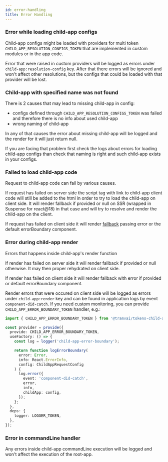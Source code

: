 ```yaml
---
id: error-handling
title: Error Handling
---
```


### Error while loading child-app configs

Child-app configs might be loaded with providers for multi token `CHILD_APP_RESOLUTION_CONFIGS_TOKEN` that are implemented in custom modules or in the app code.

Error that were raised in custom providers will be logged as errors under `child-app:resolution-config` key. After that there errors will be ignored and won't affect other resolutions, but the configs that could be loaded with that provider will be lost.

### Child-app with specified name was not found

There is 2 causes that may lead to missing child-app in config:

- configs defined through `CHILD_APP_RESOLUTION_CONFIGS_TOKEN` was failed and therefore there is no info about used child-app
- wrong naming of child-app

In any of that causes the error about missing child-app will be logged and the render for it will just return null.

If you are facing that problem first check the logs about errors for loading child-app configs than check that naming is right and such child-app exists in your configs.

### Failed to load child-app code

Request to child-app code can fail by various causes.

If request has failed on server side the script tag with link to child-app client code will still be added to the html in order to try to load the child-app on client side. It will render fallback if provided or null on SSR (wrapped in Suspense for react@18) in that case and will try to resolve and render the child-app on the client.

If request has failed on client side it will render [fallback](#fallback) passing error or the default errorBoundary component.

### Error during child-app render

Errors that happens inside child-app's render function

If render has failed on server side it will render fallback if provided or null otherwise. It may then proper rehydrated on client side.

If render has failed on client side it will render fallback with error if provided or default errorBoundary component.

Render errors that were occured on client side will be logged as errors under `child-app:render` key and can be found in application logs by event `component-did-catch`. If you need custom monitoring, you can provide `CHILD_APP_ERROR_BOUNDARY_TOKEN` handler, e.g.:

```ts
import { CHILD_APP_ERROR_BOUNDARY_TOKEN } from '@tramvai/tokens-child-app';

const provider = provide({
  provide: CHILD_APP_ERROR_BOUNDARY_TOKEN,
  useFactory: () => {
    const log = logger('child-app-error-boundary');

    return function logErrorBoundary(
      error: Error,
      info: React.ErrorInfo,
      config: ChildAppRequestConfig
    ) {
      log.error({
        event: 'component-did-catch',
        error,
        info,
        childApp: config,
      });
    };
  },
  deps: {
    logger: LOGGER_TOKEN,
  },
});
```

### Error in commandLine handler

Any errors inside child-app commandLine execution will be logged and won't affect the execution of the root-app.
